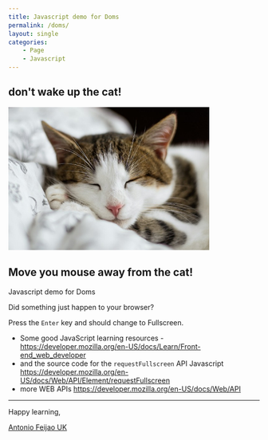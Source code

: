 ```yaml
---
title: Javascript demo for Doms
permalink: /doms/
layout: single
categories:
    - Page
    - Javascript
---
```


<div id="main_frame"></div>

## don't wake up the cat!

<div>
    <img id="image" src="/assets/images/alexandru-zdrobau-_STvosrG-pw-unsplash-small.jpg" alt="Don' wake up the cat!" width="80%" height="80%">
</div>

<span>
<div id="cat_alert" style="display = "none";" >
    <h2>Move you mouse away from the cat!</h2>
</div>
</span>

Javascript demo for Doms

Did something just happen to your browser?

Press the `Enter` key and should change to Fullscreen.

* Some good JavaScript learning resources - <https://developer.mozilla.org/en-US/docs/Learn/Front-end_web_developer>
* and the source code for the `requestFullscreen` API Javascript <https://developer.mozilla.org/en-US/docs/Web/API/Element/requestFullscreen>
* more WEB APIs <https://developer.mozilla.org/en-US/docs/Web/API>

---

Happy learning,

[Antonio Feijao UK](https://www.antoniofeijao.com/)

<script src="/assets/js/demo-for-doms.js"></script>
